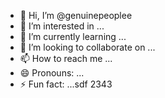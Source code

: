 - 👋 Hi, I’m @genuinepeoplee
- 👀 I’m interested in ...
- 🌱 I’m currently learning ...
- 💞️ I’m looking to collaborate on ...
- 📫 How to reach me ...
- 😄 Pronouns: ...
- ⚡ Fun fact: ...sdf
2343
<!---dfg
555
genuinepeoplee/genuinepeoplee is a ✨ special ✨ repository because its `README.md` (this file) appears on your GitHub profile.
You can click the Preview link to take a look at your changes.
--->
